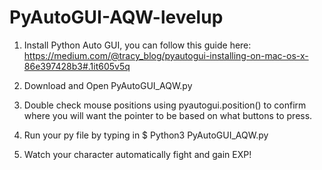 # PyAutoGUI-AQW-levelup

1. Install Python Auto GUI, you can follow this guide here: https://medium.com/@tracy_blog/pyautogui-installing-on-mac-os-x-86e397428b3#.1it605v5q

2. Download and Open PyAutoGUI_AQW.py

3. Double check mouse positions using pyautogui.position() to confirm where you will want the pointer to be based on what buttons to press.

4. Run your py file by typing in $ Python3 PyAutoGUI_AQW.py

5. Watch your character automatically fight and gain EXP!
